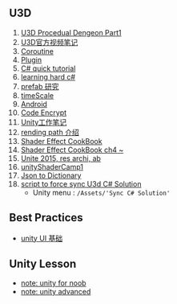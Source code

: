<h2 id="f1ab9c403a278470b521f050cf149ff5"></h2>

## U3D


1. [U3D Procedual Dengeon Part1](U3D_ProcedualDengeon%201.md) 
2. [U3D官方视频笔记](U3D%E5%AE%98%E6%96%B9%E8%A7%86%E9%A2%91%E7%AC%94%E8%AE%B0.md) 
3. [Coroutine](Unity_coroutine.md) 
4. [Plugin](Unity_Plugin.md)
5. [C# quick tutorial](csharp_quick_tutorial.md)
6. [learning hard c#](learningHardCSharp.md)
7. [prefab 研究](U3D_prefab_tips.md) 
8. [timeScale](U3D_timescale.md)  
9. [Android](Unity_Android.md) 
10. [Code Encrypt](Unity_code_encrypt.md) 
11. [Unity工作笔记](UnityWorkingNotes.md)
12. [rending path 介绍](renderingPath.md) 
13. [Shader Effect CookBook](unityShaderEffectCookbook.md) 
14. [Shader Effect CookBook ch4 ~](unityShaderEffectCookbook4.md) 
15. [Unite 2015, res archi, ab ](UnityResArchitecture.md) 
16. [unityShaderCamp1](unityShaderCamp1.md) 
17. [Json to Dictionary](unity_serialize_dictionary.md)
18. [script to force sync U3d C# Solution](../codes/u3d/SyncSolutionUtilities.cs)
    - Unity menu :  `/Assets/'Sync C# Solution'`


<h2 id="cd47dd01745339787e4c7300389401f2"></h2>

## Best Practices

- [unity UI 基础](FundamentalsofUnityUI.md)


<h2 id="7de9e589dbe3bb733b7916189d0f8a94"></h2>

## Unity Lesson

- [note: unity for noob](unity_for_noob.md)
- [note: unity advanced](unity_for_adv.md)



